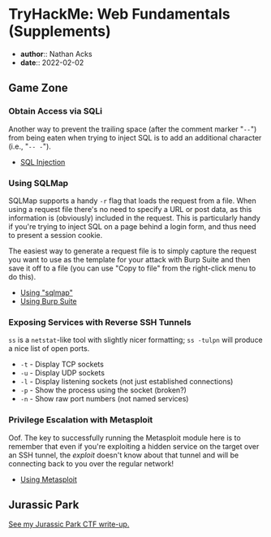 # TryHackMe: Web Fundamentals (Supplements)

* **author**:: Nathan Acks  
* **date**:: 2022-02-02

## Game Zone

### Obtain Access via SQLi

Another way to prevent the trailing space (after the comment marker "`--`") from being eaten when trying to inject SQL is to add an additional character (i.e., "`-- -`").

* [SQL Injection](../notes/sql-injection.md)

### Using SQLMap

SQLMap supports a handy `-r` flag that loads the request from a file. When using a request file there's no need to specify a URL or post data, as this information is (obviously) included in the request. This is particularly handy if you're trying to inject SQL on a page behind a login form, and thus need to present a session cookie.

The easiest way to generate a request file is to simply capture the request you want to use as the template for your attack with Burp Suite and then save it off to a file (you can use "Copy to file" from the right-click menu to do this).

* [Using "sqlmap"](../notes/sqlmap.md)
* [Using Burp Suite](../notes/burp-suite.md)

### Exposing Services with Reverse SSH Tunnels

`ss` is a `netstat`-like tool with slightly nicer formatting; `ss -tulpn` will produce a nice list of open ports.

* `-t` - Display TCP sockets
* `-u` - Display UDP sockets
* `-l` - Display listening sockets (not just established connections)
* `-p` - Show the process using the socket (broken?)
* `-n` - Show raw port numbers (not named services)

### Privilege Escalation with Metasploit

Oof. The key to successfully running the Metasploit module here is to remember that even if you're exploiting a hidden service on the target over an SSH tunnel, the *exploit* doesn't know about that tunnel and will be connecting back to you over the regular network!

* [Using Metasploit](../notes/metasploit.md)

## Jurassic Park

[See my Jurassic Park CTF write-up.](../notes/tryhackme-jurassic-park.md)
